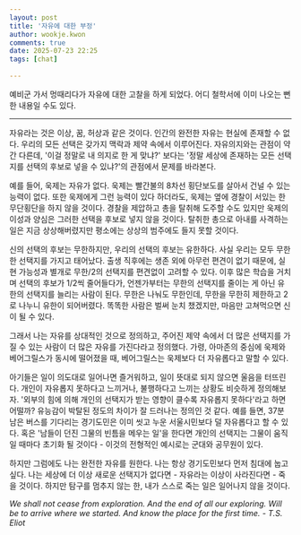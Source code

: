 ```yaml
---  
layout: post  
title: '자유에 대한 부정'  
author: wookje.kwon  
comments: true  
date: 2025-07-23 22:25  
tags: [chat]  
  
---  
```


예비군 가서 멍때리다가 자유에 대한 고찰을 하게 되었다. 어디 철학서에 이미 나오는 뻔한 내용일 수도 있다.  

---

자유라는 것은 이상, 꿈, 허상과 같은 것이다. 인간의 완전한 자유는 현실에 존재할 수 없다. 우리의 모든 선택은 갖가지 맥락과 제약 속에서 이루어진다. 자유의지와는 관점이 약간 다른데, '이걸 정말로 내 의지로 한 게 맞냐?' 보다는 '정말 세상에 존재하는 모든 선택지를 선택의 후보로 넣을 수 있냐?'의 관점에서 문제를 바라본다.  

예를 들어, 욱제는 자유가 없다. 욱제는 빨간불의 8차선 횡단보도를 살아서 건널 수 있는 능력이 없다. 또한 욱제에게 그런 능력이 있다 하더라도, 욱제는 옆에 경찰이 서있는 한 무단횡단을 하지 않을 것이다. 경찰을 제압하고 총을 탈취해 도주할 수도 있지만 욱제의 이성과 양심은 그러한 선택을 후보로 넣지 않을 것이다. 탈취한 총으로 아내를 사격하는 일은 지금 상상해버렸지만 평소에는 상상의 범주에도 들지 못할 것이다.  

신의 선택의 후보는 무한하지만, 우리의 선택의 후보는 유한하다. 사실 우리는 모두 무한한 선택지를 가지고 태어났다. 출생 직후에는 생존 외에 아무런 편견이 없기 때문에, 실현 가능성과 별개로 무한/2의 선택지를 편견없이 고려할 수 있다. 이후 많은 학습을 거치며 선택의 후보가 1/2씩 줄어들다가, 언젠가부터는 무한의 선택지를 줄이는 게 아닌 유한의 선택지를 늘리는 사람이 된다. 무한은 나눠도 무한인데, 무한을 무한히 제한하고 2로 나누니 유한이 되어버렸다. 똑똑한 사람은 벌써 눈치 챘겠지만, 마음만 고쳐먹으면 신이 될 수 있다.  

그래서 나는 자유를 상대적인 것으로 정의하고, 주어진 제약 속에서 더 많은 선택지를 가질 수 있는 사람이 더 많은 자유를 가진다라고 정의했다. 가령, 아마존의 중심에 욱제와 베어그릴스가 동시에 떨어졌을 때, 베어그릴스는 욱제보다 더 자유롭다고 말할 수 있다.  

아기들은 일이 의도대로 일어나면 즐거워하고, 일이 뜻대로 되지 않으면 울음을 터뜨린다. 개인이 자유롭지 못하다고 느끼거나, 불행하다고 느끼는 상황도 비슷하게 정의해보자. '외부의 힘에 의해 개인의 선택지가 받는 영향이 클수록 자유롭지 못하다'라고 하면 어떨까? 유능감이 박탈된 정도의 차이가 잘 드러나는 정의인 것 같다. 예를 들면, 37분 남은 버스를 기다리는 경기도민은 이미 씻고 누운 서울시민보다 덜 자유롭다고 할 수 있다. 혹은 '남들이 던진 그물의 빈틈을 메우는 일'을 한다면 개인의 선택지는 그물이 움직일 때마다 초기화 될 것이다 - 이것의 전형적인 예시로는 군대와 공무원이 있다.  

하지만 그럼에도 나는 완전한 자유를 원한다. 나는 항상 경기도민보다 먼저 침대에 눕고 싶다. 나는 세상에 더 이상 새로운 선택지가 없다면 - 자유라는 이상이 사라진다면 - 죽을 것이다. 하지만 탐구를 멈추지 않는 한, 내가 스스로 죽는 일은 일어나지 않을 것이다.  

_We shall not cease from exploration. And the end of all our exploring. Will be to arrive where we started. And know the place for the first time. - T.S. Eliot_  
